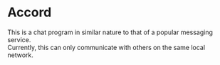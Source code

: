 # Accord
This is a chat program in similar nature to that of a popular messaging service. <br>
Currently, this can only communicate with others on the same local network.
